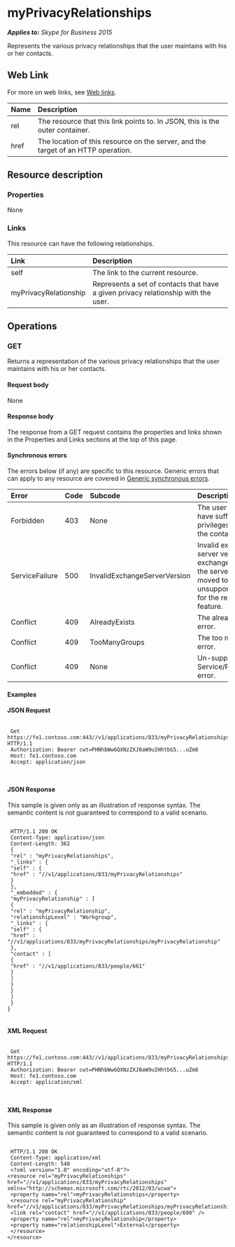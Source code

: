 
# myPrivacyRelationships 


 _**Applies to:** Skype for Business 2015_


Represents the various privacy relationships that the user maintains with his or her contacts. 

## Web Link
<a name="sectionSection0"> </a>

For more on web links, see [Web links](WebLinks.md).



|**Name**|**Description**|
|:-----|:-----|
|rel|The resource that this link points to. In JSON, this is the outer container.|
|href|The location of this resource on the server, and the target of an HTTP operation.|

## Resource description
<a name="sectionSection1"> </a>




### Properties

None


### Links

This resource can have the following relationships.



|**Link**|**Description**|
|:-----|:-----|
|self|The link to the current resource.|
|myPrivacyRelationship|Represents a set of contacts that have a given privacy relationship with the user.|

## Operations
<a name="sectionSection2"> </a>




### GET

Returns a representation of the various privacy relationships that the user maintains with his or her contacts.


#### Request body

None


#### Response body

The response from a GET request contains the properties and links shown in the Properties and Links sections at the top of this page.


#### Synchronous errors

The errors below (if any) are specific to this resource. Generic errors that can apply to any resource are covered in [Generic synchronous errors](GenericSynchronousErrors.md).



|**Error**|**Code**|**Subcode**|**Description**|
|:-----|:-----|:-----|:-----|
|Forbidden|403|None|The user does not have sufficient privileges to access the contact list.|
|ServiceFailure|500|InvalidExchangeServerVersion|Invalid exchange server version.The exchange mailbox of the server might have moved to an unsupported version for the required feature.|
|Conflict|409|AlreadyExists|The already exists error.|
|Conflict|409|TooManyGroups|The too many groups error.|
|Conflict|409|None|Un-supported Service/Resource/API error.|

#### Examples




#### JSON Request


```

 Get https://fe1.contoso.com:443//v1/applications/833/myPrivacyRelationships HTTP/1.1
 Authorization: Bearer cwt=PHNhbWw6QXNzZXJ0aW9uIHhtbG5...uZm8
 Host: fe1.contoso.com
 Accept: application/json
 
									
```


#### JSON Response

This sample is given only as an illustration of response syntax. The semantic content is not guaranteed to correspond to a valid scenario.


```

 HTTP/1.1 200 OK
 Content-Type: application/json
 Content-Length: 362
 {
 "rel" : "myPrivacyRelationships",
 "_links" : {
 "self" : {
 "href" : "//v1/applications/833/myPrivacyRelationships"
 }
 },
 "_embedded" : {
 "myPrivacyRelationship" : [
 {
 "rel" : "myPrivacyRelationship",
 "relationshipLevel" : "Workgroup",
 "_links" : {
 "self" : {
 "href" : "//v1/applications/833/myPrivacyRelationships/myPrivacyRelationship"
 },
 "contact" : [
 {
 "href" : "//v1/applications/833/people/661"
 }
 ]
 }
 }
 ]
 }
}
									
```


#### XML Request


```

 Get https://fe1.contoso.com:443//v1/applications/833/myPrivacyRelationships HTTP/1.1
 Authorization: Bearer cwt=PHNhbWw6QXNzZXJ0aW9uIHhtbG5...uZm8
 Host: fe1.contoso.com
 Accept: application/xml
 
									
```


#### XML Response

This sample is given only as an illustration of response syntax. The semantic content is not guaranteed to correspond to a valid scenario.


```

 HTTP/1.1 200 OK
 Content-Type: application/xml
 Content-Length: 540
 <?xml version="1.0" encoding="utf-8"?>
<resource rel="myPrivacyRelationships" href="//v1/applications/833/myPrivacyRelationships" xmlns="http://schemas.microsoft.com/rtc/2012/03/ucwa">
 <property name="rel">myPrivacyRelationships</property>
 <resource rel="myPrivacyRelationship" href="//v1/applications/833/myPrivacyRelationships/myPrivacyRelationship">
 <link rel="contact" href="//v1/applications/833/people/690" />
 <property name="rel">myPrivacyRelationship</property>
 <property name="relationshipLevel">External</property>
 </resource>
</resource>
									
```

